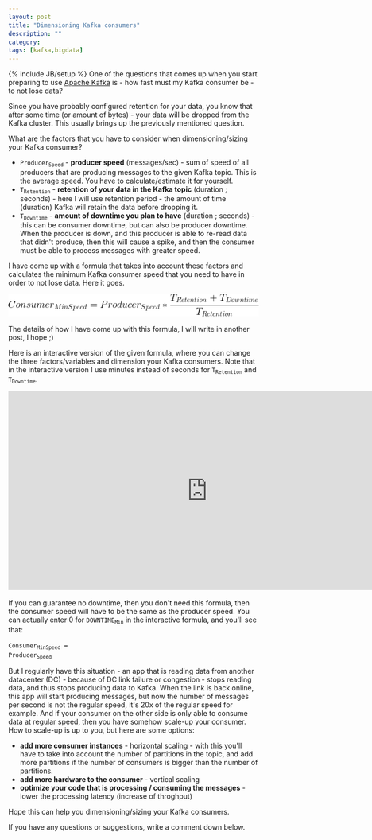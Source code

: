 ```yaml
---
layout: post
title: "Dimensioning Kafka consumers"
description: ""
category: 
tags: [kafka,bigdata]
---
```

{% include JB/setup %}
One of the questions that comes up when you start preparing to use [Apache Kafka](https://kafka.apache.org/) is - how fast must my Kafka consumer be - to not lose data?

Since you have probably configured retention for your data, you know that after some time (or amount of bytes) - your data will be dropped from the Kafka cluster. This usually brings up the previously mentioned question.

What are the factors that you have to consider when dimensioning/sizing your Kafka consumer?

 * <code>Producer<sub>Speed</sub></code> - **producer speed** (messages/sec) - sum of speed of all producers that are producing messages to the given Kafka topic. This is the average speed. You have to calculate/estimate it for yourself.
 * <code>T<sub>Retention</sub></code> - **retention of your data in the Kafka topic** (duration ; seconds) - here I will use retention period - the amount of time (duration) Kafka will retain the data before dropping it.
 * <code>T<sub>Downtime</sub></code> - **amount of downtime you plan to have** (duration ; seconds) - this can be consumer downtime, but can also be producer downtime. When the producer is down, and this producer is able to re-read data that didn't produce, then this will cause a spike, and then the consumer must be able to process messages with greater speed.

I have come up with a formula that takes into account these factors and calculates the minimum Kafka consumer speed that you need to have in order to not lose data. Here it goes.

![kafka-consumer-dimensioning-formula](/assets/images/kafka-consumer-dimensioning-formula.png)

The details of how I have come up with this formula, I will write in another post, I hope ;)

Here is an interactive version of the given formula, where you can change the three factors/variables and dimension your Kafka consumers. Note that in the interactive version I use minutes instead of seconds for <code>T<sub>Retention</sub></code> and <code>T<sub>Downtime</sub></code>.
<iframe scrolling="no" src="https://www.geogebra.org/material/iframe/id/VwAswM8G/width/800/height/400/border/888888" width="800px" height="400px" style="border:0px;"> </iframe>

If you can guarantee no downtime, then you don't need this formula, then the consumer speed will have to be the same as the producer speed. You can actually enter 0 for <code>DOWNTIME<sub>Min</sub></code> in the interactive formula, and you'll see that:

<code>Consumer<sub>MinSpeed</sub> = Producer<sub>Speed</sub></code>

But I regularly have this situation - an app that is reading data from another datacenter (DC) - because of DC link failure or congestion - stops reading data, and thus stops producing data to Kafka. When the link is back online, this app will start producing messages, but now the number of messages per second is not the regular speed, it's 20x of the regular speed for example. And if your consumer on the other side is only able to consume data at regular speed, then you have somehow scale-up your consumer. How to scale-up is up to you, but here are some options:

 * **add more consumer instances** - horizontal scaling - with this you'll have to take into account the number of partitions in the topic, and add more partitions if the number of consumers is bigger than the number of partitions.
 * **add more hardware to the consumer** - vertical scaling
 * **optimize your code that is processing / consuming the messages** - lower the processing latency (increase of throghput)

Hope this can help you dimensioning/sizing your Kafka consumers.

If you have any questions or suggestions, write a comment down below.


